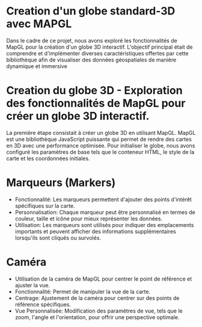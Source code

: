 # Creation d'un globe standard-3D avec MAPGL 
Dans le cadre de ce projet, nous avons exploré les fonctionnalités de MapGL pour la création d'un globe 3D interactif. L'objectif principal était de comprendre et d'implémenter diverses caractéristiques offertes par cette bibliothèque afin de visualiser des données géospatiales de manière dynamique et immersive

# Creation du globe 3D - Exploration des fonctionnalités de MapGL pour créer un globe 3D interactif.

La première étape consistait à créer un globe 3D en utilisant MapGL. MapGL est une bibliothèque JavaScript puissante qui permet de rendre des cartes en 3D avec une performance optimisée. Pour initialiser le globe, nous avons configuré les paramètres de base tels que le conteneur HTML, le style de la carte et les coordonnées initiales.

# Marqueurs (Markers)
- Fonctionnalité: Les marqueurs permettent d'ajouter des points d'intérêt spécifiques sur la carte.
- Personnalisation: Chaque marqueur peut être personnalisé en termes de couleur, taille et icône pour mieux représenter les données.
- Utilisation: Les marqueurs sont utilisés pour indiquer des emplacements importants et peuvent afficher des informations supplémentaires lorsqu'ils sont cliqués ou survolés.

# Caméra

- Utilisation de la caméra de MapGL pour centrer le point de référence et ajuster la vue.
- Fonctionnalité: Permet de manipuler la vue de la carte.
- Centrage: Ajustement de la caméra pour centrer sur des points de référence spécifiques.
- Vue Personnalisée: Modification des paramètres de vue, tels que le zoom, l'angle et l'orientation, pour offrir une perspective optimale.
